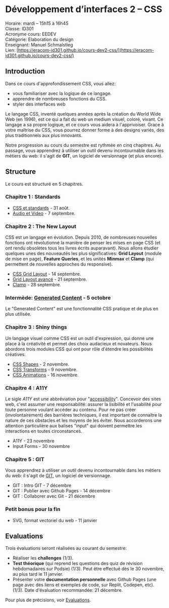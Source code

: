 # Développement d’interfaces 2 – CSS

Horaire: mardi – 15h15 à 16h45  
Classe: ID301  
Acronyme cours: EEDEV  
Catégorie: Elaboration du design  
Enseignant: Manuel Schmalstieg  
Lien: [https://eracom-id301.github.io/cours-dev2-css/](https://eracom-id301.github.io/cours-dev2-css/)

## Introduction

Dans ce cours d'approfondissement CSS, vous allez:
- vous familiariser avec la logique de ce langage.
- apprendre de nombreuses fonctions du CSS.
- styler des interfaces web

Le langage CSS, inventé quelques années après la création du World Wide Web (en 1996), est ce qui a fait du web un medium visuel, coloré, vivant. Ce langage a sa propre logique, et ce cours vous aidera à l'apprivoiser. Grace à votre maîtrise du CSS, vous pourrez donner forme à des designs variés, des plus traditionnels aux plus innovants.

Notre progression au cours du semestre est rythmée en cinq chapitres. Au passage, vous apprendrez à utiliser un outil devenu incontournable dans les métiers du web: il s'agit de **GIT**, un logiciel de versionnage (et plus encore).

## Structure

Le cours est structuré en 5 chapitres.

### Chapitre 1 : Standards

- [CSS et standards](standards.html) - 31 août.
- [Audio et Video](audio-video.html) - 7 septembre.

### Chapitre 2 : The New Layout

CSS est un langage en évolution. Depuis 2010, de nombreuses nouvelles fonctions ont révolutionné la manière de penser les mises en page CSS (et ont rendu obsolètes tous les livres écrits auparavant). Nous allons étudier quelques unes des nouveautés les plus significatives: **Grid Layout** (module de mise en page), **Feature Queries**, et les unités **Minmax** et **Clamp** (qui permettent de nouvelles approches du responsive).

- [CSS Grid Layout](grid-layout.html) - 14 septembre.
- [Grid Layout avancé](grid-advanced.html) - 21 septembre.
- [Clamp](clamp.html) - 28 septembre.

### Intermède: [Generated Content](generated-content.html) - 5 octobre

Le "Generated Content" est une fonctionnalité CSS pratique et de plus en plus utilisée.

### Chapitre 3 : Shiny things

Un langage visuel comme CSS est un outil d'expression, qui donne une place à la créativité et permet des choix audacieux et novateurs. Nous abordons trois modules CSS qui ont pour rôle d'étendre les possibilités créatives: 

- [CSS Shapes](css-shapes.html) - 2 novembre.
- [CSS Transforms](css-transforms.html) - 9 novembre.
- [CSS Animations]() - 16 novembre.

### Chapitre 4 : A11Y

Le sigle *A11Y* est une abbréviation pour "[accessibility](https://cours-web.ch/html/accessibilite.html)". Concevoir des sites web, c'est assumer une responsabilité: assurer la lisibilité et l'usabilité pour toute personne voulant accéder au contenu. Pour ne pas créer (involontairement) des barrières techniques, il est important de connaître la nature de ces obstacles et les moyens de les éviter. Nous accorderons une attention particulière aux balises "input" qui doivent permettre les interactions en toutes circonstances.

- A11Y - 23 novembre
- Input Forms - 30 novembre

### Chapitre 5 : GIT

Vous apprendrez à utiliser un outil devenu incontournable dans les métiers du web: il s'agit de [GIT](https://cours-web.ch/git/), un logiciel de versionnage.

- GIT : Intro GIT - 7 décembre
- GIT : Publier avec Github Pages - 14 décembre
- GIT : Collaborer avec Git - 21 décembre

### Petit bonus pour la fin

- SVG, format vectoriel du web - 11 janvier

## Evaluations

Trois évaluations seront réalisées au courant du semestre:

- Réaliser les **challenges** (1/3).
- **Test théorique** (qui reprend les questions des quiz de révision hebdomadaires sur Podsie) (1/3). Peut être effectué dès le 30 novembre, au plus tard le 11 janvier.
- Présenter votre **documentation personnelle** avec Github Pages (une page avec des liens et exemples de code, sur Replit, Codepen, etc). (1/3). Date d'évaluation recommandée: 21 décembre.

Pour plus de précisions, voir [Evaluations](evaluations.html).